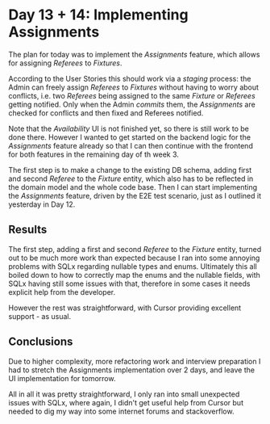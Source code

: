 # Day 13 + 14: Implementing Assignments

The plan for today was to implement the *Assignments* feature, which allows for assigning *Referees* to *Fixtures*.

According to the User Stories this should work via a *staging* process: the Admin can freely assign *Referees* to *Fixtures* without having to worry about conflicts, i.e. two *Referees* being assigned to the same *Fixture* or *Referees* getting notified. Only when the Admin *commits* them, the *Assignments* are checked for conflicts and then fixed and Referees notified.

Note that the *Availability* UI is not finished yet, so there is still work to be done there. However I wanted to get started on the backend logic for the *Assignments* feature already so that I can then continue with the frontend for both features in the remaining day of th week 3.

The first step is to make a change to the existing DB schema, adding first and second *Referee* to the *Fixture* entity, which also has to be reflected in the domain model and the whole code base.
Then I can start implementing the *Assignments* feature, driven by the E2E test scenario, just as I outlined it yesterday in Day 12.

## Results

The first step, adding a first and second *Referee* to the *Fixture* entity, turned out to be much more work than expected because I ran into some annoying problems with SQLx regarding nullable types and enums. Ultimately this all boiled down to how to correctly map the enums and the nullable fields, with SQLx having still some issues with that, therefore in some cases it needs explicit help from the developer.

However the rest was straightforward, with Cursor providing excellent support - as usual.

## Conclusions

Due to higher complexity, more refactoring work and interview preparation I had to stretch the Assignments implementation over 2 days, and leave the UI implementation for tomorrow. 

All in all it was pretty straightforward, I only ran into small unexpected issues with SQLx, where again, I didn't get useful help from Cursor but needed to dig my way into some internet forums and stackoverflow.
